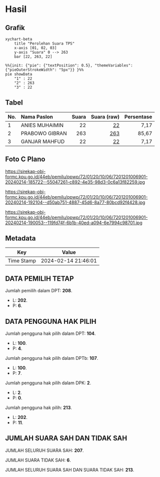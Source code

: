 # Hasil

## Grafik

```mermaid
xychart-beta
    title "Perolehan Suara TPS"
    x-axis [01, 02, 03]
    y-axis "Suara" 0 --> 263
    bar [22, 263, 22]
```

```mermaid
%%{init: {"pie": {"textPosition": 0.5}, "themeVariables": {"pieOuterStrokeWidth": "5px"}} }%%
pie showData
    "1" : 22
    "2" : 263
    "3" : 22
```

## Tabel

| No. | Nama Paslon    | Suara | Suara (raw) | Persentase |
|:--- |:-------------- | -----:| -----------:| ----------:|
| 1   | ANIES MUHAIMIN | 22    | [22][p-1]   | 7,17       |
| 2   | PRABOWO GIBRAN | 263   | [263][p-2]  | 85,67      |
| 3   | GANJAR MAHFUD  | 22    | [22][p-3]   | 7,17       |


[p-1]: https://github.com/gigit-pemilu/pemilu-2024-72-sulawesi-tengah/blob/main/pilpres/hitung-suara/sub/72-sulawesi-tengah/sub/01-banggai/sub/20-luwuk-selatan/sub/1006-kompo/sub/901-tps/sub/paslon-1.txt
[p-2]: https://github.com/gigit-pemilu/pemilu-2024-72-sulawesi-tengah/blob/main/pilpres/hitung-suara/sub/72-sulawesi-tengah/sub/01-banggai/sub/20-luwuk-selatan/sub/1006-kompo/sub/901-tps/sub/paslon-2.txt
[p-3]: https://github.com/gigit-pemilu/pemilu-2024-72-sulawesi-tengah/blob/main/pilpres/hitung-suara/sub/72-sulawesi-tengah/sub/01-banggai/sub/20-luwuk-selatan/sub/1006-kompo/sub/901-tps/sub/paslon-3.txt

## Foto C Plano

https://sirekap-obj-formc.kpu.go.id/44eb/pemilu/ppwp/72/01/20/10/06/7201201006901-20240214-185722--55047261-c892-4e35-98d3-0c6a13f82259.jpg

https://sirekap-obj-formc.kpu.go.id/44eb/pemilu/ppwp/72/01/20/10/06/7201201006901-20240214-192104--d50ab751-4887-45d6-8a77-80bcd92f4428.jpg

https://sirekap-obj-formc.kpu.go.id/44eb/pemilu/ppwp/72/01/20/10/06/7201201006901-20240214-190053--119fd74f-6b1b-40ed-a094-6e7994c98701.jpg


## Metadata

| Key        | Value               |
| ---------- | ------------------- |
| Time Stamp | 2024-02-14 21:46:01 |


## DATA PEMILIH TETAP

Jumlah pemilih dalam DPT: **208**.
 * L: **202**.
 * P: **6**.

## DATA PENGGUNA HAK PILIH

Jumlah pengguna hak pilih dalam DPT: **104**.
 * L: **100**.
 * P: **4**.

Jumlah pengguna hak pilih dalam DPTb: **107**.
 * L: **100**.
 * P: **7**.

Jumlah pengguna hak pilih dalam DPK: **2**.
 * L: **2**.
 * P: **0**.

Jumlah pengguna hak pilih: **213**.
 * L: **202**.
 * P: **11**.

## JUMLAH SUARA SAH DAN TIDAK SAH

JUMLAH SELURUH SUARA SAH: **207**.

JUMLAH SUARA TIDAK SAH: **6**.

JUMLAH SELURUH SUARA SAH DAN SUARA TIDAK SAH: **213**.


